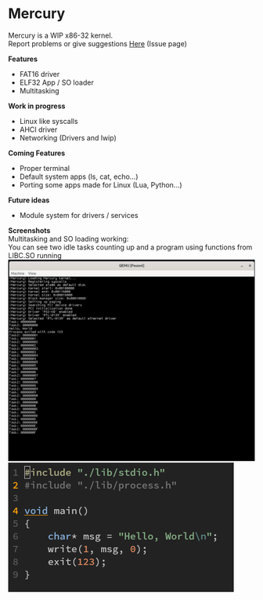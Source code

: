 # Mercury

Mercury is a WIP x86-32 kernel. \
Report problems or give suggestions [Here](https://github.com/rwy420/Mercury/issues) (Issue page)

**Features**
- FAT16 driver
- ELF32 App / SO loader
- Multitasking

**Work in progress**
- Linux like syscalls
- AHCI driver
- Networking (Drivers and lwip)

 **Coming Features**
- Proper terminal
- Default system apps (ls, cat, echo...)
- Porting some apps made for Linux (Lua, Python...)

**Future ideas**
- Module system for drivers / services

**Screenshots** \
Multitasking and SO loading working: \
You can see two idle tasks counting up and a program using functions from LIBC.SO running
![Qemu Output](./docs/example-result01.png "Qemu Output")
![Code](./docs/example-code00.png "Code")
